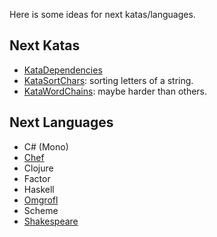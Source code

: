 Here is some ideas for next katas/languages.

Next Katas
----------

- [KataDependencies](http://codekata.pragprog.com/2007/01/kata_eighteen_t.html)
- [KataSortChars](http://codekata.pragprog.com/2007/01/kata_eleven_sor.html):
  sorting letters of a string.
- [KataWordChains](http://codekata.pragprog.com/2007/01/kata_nineteen_w.html):
  maybe harder than others.


Next Languages
--------------

- C# (Mono)
- [Chef](http://www.dangermouse.net/esoteric/chef.html)
- Clojure
- Factor
- Haskell
- [Omgrofl](http://esolangs.org/wiki/Omgrofl)
- Scheme
- [Shakespeare](http://shakespearelang.sourceforge.net/report/shakespeare/shakespeare.html)
